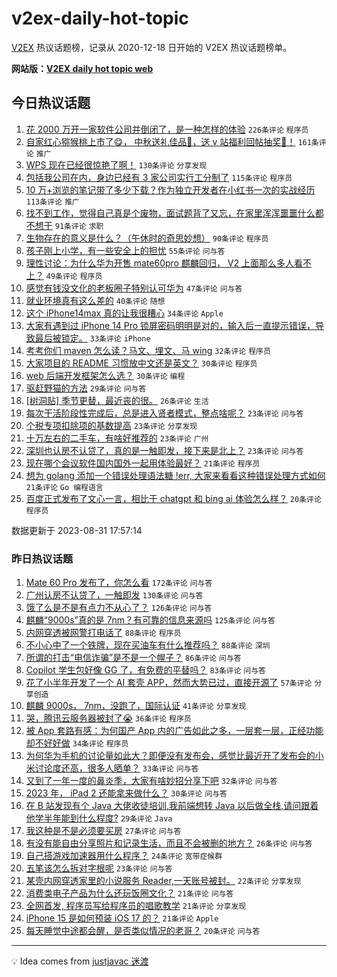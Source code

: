 # v2ex-daily-hot-topic

[V2EX](https://www.v2ex.com/) 热议话题榜，记录从 2020-12-18 日开始的 V2EX 热议话题榜单。

**网站版：[V2EX daily hot topic web](https://boojack.github.io/v2ex-daily-hot-topic-web/)**

## 今日热议话题

<!-- TODAY BEGIN -->

1. [花 2000 万开一家软件公司并倒闭了，是一种怎样的体验](https://www.v2ex.com/t/969642) `226条评论` `程序员`
1. [自家红心猕猴桃上市了😋， 中秋送礼佳品🧺，送 v 站福利回帖抽奖🥝！](https://www.v2ex.com/t/969788) `161条评论` `推广`
1. [WPS 现在已经很惊艳了啊！](https://www.v2ex.com/t/969646) `130条评论` `分享发现`
1. [包括我公司在内，身边已经有 3 家公司实行工分制了](https://www.v2ex.com/t/969701) `115条评论` `程序员`
1. [10 万+浏览的笔记带了多少下载？作为独立开发者在小红书一次的实战经历](https://www.v2ex.com/t/969669) `113条评论` `推广`
1. [找不到工作，觉得自己真是个废物，面试题背了又忘，在家里浑浑噩噩什么都不想干](https://www.v2ex.com/t/969800) `91条评论` `求职`
1. [生物存在的意义是什么？（午休时的奇思妙想）](https://www.v2ex.com/t/969777) `90条评论` `程序员`
1. [孩子刚上小学，有一些安全上的担忧](https://www.v2ex.com/t/969673) `55条评论` `问与答`
1. [理性讨论：为什么华为开售 mate60pro 麒麟回归， V2 上面那么多人看不上？](https://www.v2ex.com/t/969773) `49条评论` `程序员`
1. [感觉有钱没文化的老板圈子特别认可华为](https://www.v2ex.com/t/969640) `47条评论` `问与答`
1. [就业环境真有这么差的](https://www.v2ex.com/t/969770) `40条评论` `随想`
1. [这个 iPhone14max 真的让我很糟心](https://www.v2ex.com/t/969746) `34条评论` `Apple`
1. [大家有遇到过 iPhone 14 Pro 锁屏密码明明是对的，输入后一直提示错误，导致最后被锁定。](https://www.v2ex.com/t/969643) `33条评论` `iPhone`
1. [考考你们 maven 怎么读？马文、埋文、马 wing](https://www.v2ex.com/t/969814) `32条评论` `程序员`
1. [大家项目的 README 习惯放中文还是英文？](https://www.v2ex.com/t/969742) `30条评论` `程序员`
1. [web 后端开发框架怎么选？](https://www.v2ex.com/t/969700) `30条评论` `编程`
1. [驱赶野猫的方法](https://www.v2ex.com/t/969657) `29条评论` `问与答`
1. [[树洞贴] 季节更替，最近丧的很。](https://www.v2ex.com/t/969681) `26条评论` `生活`
1. [每次干活阶段性完成后，总是进入贤者模式，整点啥呢？](https://www.v2ex.com/t/969830) `23条评论` `问与答`
1. [个税专项扣除项的基数提高](https://www.v2ex.com/t/969829) `23条评论` `分享发现`
1. [十万左右的二手车，有啥好推荐的](https://www.v2ex.com/t/969678) `23条评论` `广州`
1. [深圳也认房不认贷了，真的是一触即发，接下来是北上？](https://www.v2ex.com/t/969661) `23条评论` `问与答`
1. [现在哪个会议软件国内国外一起用体验最好？](https://www.v2ex.com/t/969687) `21条评论` `程序员`
1. [想为 golang 添加一个错误处理语法糖 !err, 大家来看看这种错误处理方式如何](https://www.v2ex.com/t/969638) `21条评论` `Go 编程语言`
1. [百度正式发布了文心一言，相比于 chatgpt 和 bing ai 体验怎么样？](https://www.v2ex.com/t/969869) `20条评论` `程序员`

数据更新于 2023-08-31 17:57:14

<!-- TODAY END -->

### 昨日热议话题

<!-- YESTERDAY BEGIN -->

1. [Mate 60 Pro 发布了，你怎么看](https://www.v2ex.com/t/969369) `172条评论` `问与答`
1. [广州认房不认贷了，一触即发](https://www.v2ex.com/t/969407) `130条评论` `问与答`
1. [饿了么是不是有点力不从心了？](https://www.v2ex.com/t/969367) `126条评论` `问与答`
1. [麒麟“9000s”真的是 7nm？有可靠的信息来源吗](https://www.v2ex.com/t/969373) `125条评论` `问与答`
1. [内网穿透被网警打电话了](https://www.v2ex.com/t/969512) `88条评论` `程序员`
1. [不小心中了一个铁牌，现在买油车有什么推荐吗？](https://www.v2ex.com/t/969406) `88条评论` `深圳`
1. [所谓的打击“电信诈骗”是不是一个幌子？](https://www.v2ex.com/t/969439) `86条评论` `问与答`
1. [Copilot 学生包好像 GG 了，有免费的平替吗？](https://www.v2ex.com/t/969415) `83条评论` `问与答`
1. [花了小半年开发了一个 AI 套壳 APP，然而大势已过，直接开源了](https://www.v2ex.com/t/969458) `57条评论` `分享创造`
1. [麒麟 9000s， 7nm，没跑了，国际认证](https://www.v2ex.com/t/969508) `41条评论` `分享发现`
1. [哭，腾讯云服务器被封了😭](https://www.v2ex.com/t/969585) `36条评论` `程序员`
1. [被 App 套路有感：为何国产 App 内的广告如此之多，一层套一层，正经功能却不好好做](https://www.v2ex.com/t/969546) `34条评论` `程序员`
1. [为何华为手机的讨论量如此大？即便没有发布会，感觉比最近开了发布会的小米讨论度还高，很多人晒单？](https://www.v2ex.com/t/969612) `33条评论` `问与答`
1. [又到了一年一度的鼻炎季，大家有啥妙招分享下吧](https://www.v2ex.com/t/969461) `32条评论` `问与答`
1. [2023 年， iPad 2 还能拿来做什么？](https://www.v2ex.com/t/969355) `30条评论` `问与答`
1. [在 B 站发现有个 Java 大佬收徒培训,我前端想转 Java 以后做全栈,请问跟着他学半年能到什么程度?](https://www.v2ex.com/t/969611) `29条评论` `Java`
1. [我这种是不是必须要买房](https://www.v2ex.com/t/969376) `27条评论` `问与答`
1. [有没有能自由分享照片和记录生活，而且不会被删的地方？](https://www.v2ex.com/t/969531) `26条评论` `问与答`
1. [自己搭游戏加速器用什么程序？](https://www.v2ex.com/t/969563) `24条评论` `宽带症候群`
1. [五笔该怎么拆对字根呢](https://www.v2ex.com/t/969428) `23条评论` `问与答`
1. [某壳内网穿透家里的小说服务 Reader,一天账号被封。](https://www.v2ex.com/t/969446) `22条评论` `分享发现`
1. [消费类电子产品为什么还玩饭圈文化？](https://www.v2ex.com/t/969583) `21条评论` `问与答`
1. [全网首发, 程序员写给程序员的唱歌教学](https://www.v2ex.com/t/969554) `21条评论` `分享发现`
1. [iPhone 15 是如何预装 iOS 17 的？](https://www.v2ex.com/t/969525) `21条评论` `Apple`
1. [每天睡觉中途都会醒，是否类似情况的老哥？](https://www.v2ex.com/t/969426) `20条评论` `问与答`

<!-- YESTERDAY END -->

---

💡 Idea comes from [justjavac 迷渡](https://github.com/justjavac/)
